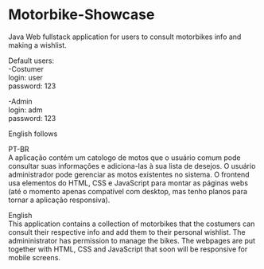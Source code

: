 # Motorbike-Showcase
Java Web fullstack application for users to consult motorbikes info and making a wishlist.

Default users:<br />
-Costumer<br />
  login: user<br />
  password: 123<br />
  
 -Admin<br />
  login: adm<br />
  password: 123<br />
  

  English follows
  
  PT-BR<br />
  A aplicação contém um catologo de motos que o usuário comum pode consultar suas informações e adiciona-las à sua lista de desejos. O usuário administrador pode gerenciar 
  as motos existentes no sistema. O frontend usa elementos do HTML, CSS e JavaScript para montar as páginas webs (até o momento apenas compatível com desktop, mas tenho 
  planos para tornar a aplicação responsiva).


  English<br />
  This application contains a collection of motorbikes that the costumers can consult their respective info and add them to their personal wishlist. The admininistrator
  has permission to manage the bikes. The webpages are put together with HTML, CSS and JavaScript that soon will be responsive for mobile screens.
